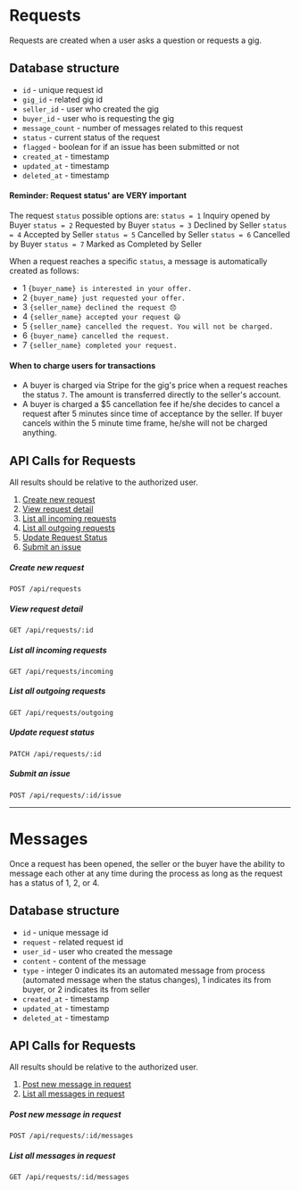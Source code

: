 # Requests

Requests are created when a user asks a question or requests a gig.

## Database structure
- `id` - unique request id
- `gig_id` - related gig id
- `seller_id` - user who created the gig
- `buyer_id` - user who is requesting the gig
- `message_count` - number of messages related to this request
- `status` - current status of the request
- `flagged` - boolean for if an issue has been submitted or not
- `created_at` - timestamp
- `updated_at` - timestamp
- `deleted_at` - timestamp

#### Reminder: Request status' are VERY important
The request `status` possible options are:
`status = 1` Inquiry opened by Buyer
`status = 2` Requested by Buyer
`status = 3` Declined by Seller
`status = 4` Accepted by Seller
`status = 5` Cancelled by Seller
`status = 6` Cancelled by Buyer
`status = 7` Marked as Completed by Seller

When a request reaches a specific `status`, a message is automatically created as follows:
- 1 `{buyer_name} is interested in your offer.`
- 2 `{buyer_name} just requested your offer.`
- 3 `{seller_name} declined the request 😞`
- 4 `{seller_name} accepted your request 😄`
- 5 `{seller_name} cancelled the request. You will not be charged.`
- 6 `{buyer_name} cancelled the request.`
- 7 `{seller_name} completed your request.`

#### When to charge users for transactions
- A buyer is charged via Stripe for the gig's price when a request reaches the status `7`. The amount is transferred directly to the seller's account.
- A buyer is charged a $5 cancellation fee if he/she decides to cancel a request after 5 minutes since time of acceptance by the seller. If buyer cancels within the 5 minute time frame, he/she will not be charged anything.



## API Calls for Requests
All results should be relative to the authorized user.
1. [Create new request](#create-new-request)
2. [View request detail](#view-request-detail)
3. [List all incoming requests](#list-all-incoming-requests)
4. [List all outgoing requests](#list-all-outgoing-requests)
5. [Update Request Status](#update-request-status)
6. [Submit an issue](#submit-an-issue)

##### Create new request

```
POST /api/requests
```


##### View request detail

```
GET /api/requests/:id
```


##### List all incoming requests

```
GET /api/requests/incoming
```



##### List all outgoing requests

```
GET /api/requests/outgoing
```



##### Update request status

```
PATCH /api/requests/:id
```



##### Submit an issue

```
POST /api/requests/:id/issue
```


*********



# Messages

Once a request has been opened, the seller or the buyer have the ability to message each other at any time during the process as long as the request has a status of 1, 2, or 4.

## Database structure
- `id` - unique message id
- `request` - related request id
- `user_id` - user who created the message
- `content` - content of the message
- `type` - integer 0 indicates its an automated message from process (automated message when the status changes), 1 indicates its from buyer, or 2 indicates its from seller
- `created_at` - timestamp
- `updated_at` - timestamp
- `deleted_at` - timestamp

## API Calls for Requests
All results should be relative to the authorized user.
1. [Post new message in request](#post-new-message-in-request)
2. [List all messages in request](#list-all-messages-in-request)



##### Post new message in request

```
POST /api/requests/:id/messages
```



##### List all messages in request

```
GET /api/requests/:id/messages
```
